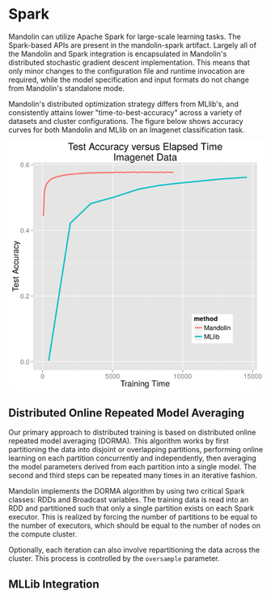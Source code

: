 # Spark


Mandolin can utilize Apache Spark for large-scale learning tasks.  The
Spark-based APIs are present in the mandolin-spark artifact.  Largely
all of the Mandolin and Spark integration is encapsulated in Mandolin's
distributed stochastic gradient descent implementation. This means that
only minor changes to the configuration file and runtime invocation are
required, while the model specification and input formats do not change
from Mandolin's standalone mode.

Mandolin's distributed optimization strategy differs from MLlib's, and
consistently attains lower "time-to-best-accuracy" across a variety of
datasets and cluster configurations.  The figure below shows accuracy
curves for both Mandolin and MLlib on an Imagenet classification task.

![Comparison to MLlib](./img/mllibcompare.png)

## Distributed Online Repeated Model Averaging

Our primary approach to distributed training is based on distributed
online repeated model averaging (DORMA). This algorithm works by first
partitioning the data into disjoint or overlapping partitions,
performing online learning on each partition concurrently and
independently, then averaging the model parameters derived from each
partition into a single model.  The second and third steps can be
repeated many times in an iterative fashion.

Mandolin implements the DORMA algorithm by using two critical Spark
classes: RDDs and Broadcast variables.  The training data is read into
an RDD and partitioned such that only a single partition exists on each
Spark executor.  This is realized by forcing the number of partitions to
be equal to the number of executors, which should be equal to the number
of nodes on the compute cluster.

Optionally, each iteration can also involve repartitioning the data
across the cluster. This process is controlled by the `oversample`
parameter.



## MLLib Integration

